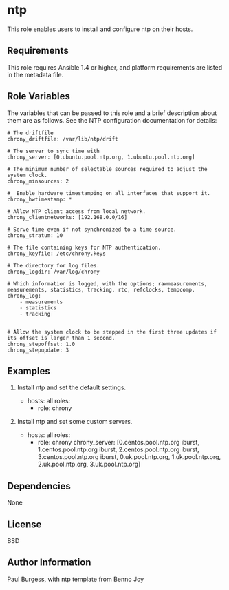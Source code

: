 ntp
===

This role enables users to install and configure ntp on their hosts.

Requirements
------------

This role requires Ansible 1.4 or higher, and platform requirements are listed
in the metadata file.

Role Variables
--------------

The variables that can be passed to this role and a brief description about
them are as follows. See the NTP configuration documentation for details:

	# The driftfile
	chrony_driftfile: /var/lib/ntp/drift

	# The server to sync time with
	chrony_server: [0.ubuntu.pool.ntp.org, 1.ubuntu.pool.ntp.org]

    # The minimum number of selectable sources required to adjust the system clock.
    chrony_minsources: 2

    #  Enable hardware timestamping on all interfaces that support it.
    chrony_hwtimestamp: *

    # Allow NTP client access from local network.
    chrony_clientnetworks: [192.168.0.0/16]

    # Serve time even if not synchronized to a time source.
    chrony_stratum: 10

    # The file containing keys for NTP authentication.
    chrony_keyfile: /etc/chrony.keys

    # The directory for log files.
    chrony_logdir: /var/log/chrony

    # Which information is logged, with the options; rawmeasurements, measurements, statistics, tracking, rtc, refclocks, tempcomp.
    chrony_log: 
        - measurements
        - statistics
        - tracking


    # Allow the system clock to be stepped in the first three updates if its offset is larger than 1 second.
    chrony_stepoffset: 1.0
    chrony_stepupdate: 3

Examples
--------

1) Install ntp and set the default settings.

	- hosts: all
	  roles:
	    - role: chrony

2) Install ntp and set some custom servers.

	- hosts: all
	  roles:
	    - role: chrony
	      chrony_server: [0.centos.pool.ntp.org iburst, 1.centos.pool.ntp.org iburst, 2.centos.pool.ntp.org iburst, 3.centos.pool.ntp.org iburst, 0.uk.pool.ntp.org, 1.uk.pool.ntp.org, 2.uk.pool.ntp.org, 3.uk.pool.ntp.org]

Dependencies
------------

None

License
-------

BSD

Author Information
------------------

Paul Burgess, with ntp template from Benno Joy

